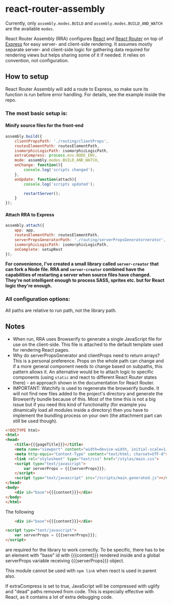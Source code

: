 # react-router-assembly

Currently, only `assembly.modes.BUILD` and `assembly.modes.BUILD_AND_WATCH` are the available `modes`.



React Router Assembly (RRA) configures [React](https://facebook.github.io/react/) and [React Router](http://https://github.com/rackt/react-router) on top of [Express](http://expressjs.com/) for easy server- and client-side rendering. It assumes mostly separate server- and client-side logic for gathering data required for rendering views but helps sharing some of it if needed. It relies on convention, not configuration.

## How to setup
React Router Assembly will add a route to Express, so make sure its function is run before error handling. For details, see the example inside the repo.

### The most basic setup is:
#### Minify source files for the front-end
```javascript
assembly.build({
	clientPropsPath: './routing/clientProps',
	routesElementPath: routesElementPath,
	isomorphicLogicPath: isomorphicLogicPath,
	extraCompress: process.env.NODE_ENV,
	mode: assembly.modes.BUILD_AND_WATCH,
	onChange: function(){
		console.log('scripts changed');
	},
	onUpdate: function(attach){
		console.log('scripts updated');

		restartServer();
	}
});
```

#### Attach RRA to Express
```javascript
assembly.attach({
	app: app,
	routesElementPath: routesElementPath,
	serverPropsGeneratorPath: './routing/serverPropsGeneratornerator',
	isomorphicLogicPath: isomorphicLogicPath,
	onComplete: setupRest
});
```

**For convenience, I've created a small library called `server-creator` that can fork a Node file. RRA and `server-creator` combined have the capabilities of restarting a server when source files have changed. They're not intelligent enough to process SASS, sprites etc. but for React logic they're enough.**

<!--
```javascript
attachReactRoute({
	app: <Express app>,
	doneCallback: <callback once route ready, should configure error handling and launch the server here>
});
```
-->

### All configuration options:
All paths are relative to run path, not the library path.

<!--
- `app` - Reference to Express app.
- `doneCallback` - Run after assembly is setup.
- `routesElementPath` - Path to React Router's route configuration.
- `serverPropsGeneratorPath` - Path to module gathering data on the server-side for routes. Route handlers can return promises returning a arrays of objects containing props that will be injected into route components or such structures directly.
- `serverPropsGenerator` - Direct module reference, takes precedence over `serverPropsGeneratorPath`.
- `clientPropsPath` - Path to module gathering data on the client-side. Only an array of props objects or a function immediately returning such a structure can be returned here unlike with the serverPropsGenerator, as we want the interface to respond to user actions as fast as possible.
- `isomorphicLogicPath` - Path to module that will be referenced when creating client and server props sets. Can be used to store logic needed on the client and server as serverProps for paths are serialised and will lose any contained functions.
- `templatePath` and `additionalTemplateProps` - Can be used for rendering React in a custom way. [Handlebars](http://handlebarsjs.com/) templating engine is used.
- `compressFrontScript` - Remove parts of code intended for development to decrease the size of the front-end script.
-->
## Notes
- When run, RRA uses Browserify to generate a single JavaScript file for use on the client-side. This file is attached to the default template used for rendering React pages.
- Why do serverPropsGenerator and clientProps need to return arrays? This is a personal preference. Props on the whole path can change and if a more general component needs to change based on subpaths, this pattern allows it. An alternative would be to attach logic to specific components (using `static` and react to different React Router states there) - an approach shown in the documentation for React Router.
- IMPORTANT: Watchify is used to regenerate the browserify bundle. It will not find new files added to the project's directory and generate the Browserify bundle because of this. Most of the time this is not a big issue but if you need this kind of functionality (for example you dinamically load all modules inside a directory) then you have to implement the bundling process on your own (the attachment part can still be used though).






```html
<!DOCTYPE html>
<html>
<head>
    <title>{{{pageTitle}}}</title>
    <meta name="viewport" content="width=device-width, initial-scale=1, user-scalable=no">
    <meta http-equiv="Content-Type" content="text/html; charset=UTF-8">
    <link rel="stylesheet" type="text/css" href="/styles/main.css">
    <script type="text/javascript">
        var serverProps = {{{serverProps}}};
    </script>
    <script type="text/javascript" src="/scripts/main.generated.js"></script>
</head>
<body>
    <div id="base">{{{content}}}</div>
</body>
</html>
```

The following

```html
	<div id="base">{{{content}}}</div>
```

```html
<script type="text/javascript">
    var serverProps = {{{serverProps}}};
</script>
```

are required for the library to work correctly. To be specific, there has to be an element with "base" id with {{{content}}} rendered inside and a global serverProps variable receiving {{{serverProps}}} object.



This module cannot be used with `npm link` when react is used in parent also.


If extraCompress is set to true, JavaScript will be compressed with uglify and "dead" paths removed from code. This is especially effective with React, as it contains a lot of extra debugging code.